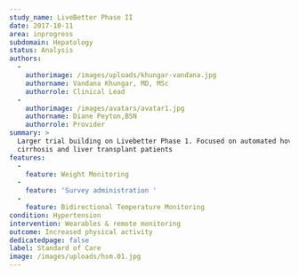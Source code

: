 ```yaml
---
study_name: LiveBetter Phase II
date: 2017-10-11
area: inprogress
subdomain: Hepatology
status: Analysis
authors:
  - 
    authorimage: /images/uploads/khungar-vandana.jpg
    authorname: Vandana Khungar, MD, MSc
    authorrole: Clinical Lead
  - 
    authorimage: /images/avatars/avatar1.jpg
    authorname: Diane Peyton,BSN
    authorrole: Provider
summary: >
  Larger trial building on Livebetter Phase 1. Focused on automated hovering of
  cirrhosis and liver transplant patients
features:
  - 
    feature: Weight Monitoring
  - 
    feature: 'Survey administration '
  - 
    feature: Bidirectional Temperature Monitoring
condition: Hypertension
intervention: Wearables & remote monitoring
outcome: Increased physical activity
dedicatedpage: false
label: Standard of Care 
image: /images/uploads/hsm.01.jpg
---
```

